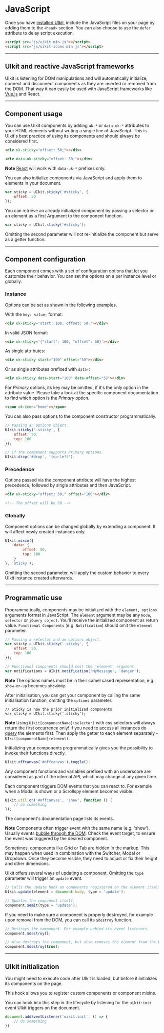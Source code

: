 # JavaScript

Once you have [installed UIkit](installation.md), include the JavaScript files on your page by adding them to the `<head>` section. You can also choose to use the `defer` attribute to delay script execution.

```html
<script src="js/uikit.min.js"></script>
<script src="js/uikit-icons.min.js"></script>
```

***

## UIkit and reactive JavaScript frameworks

UIkit is listening for DOM manipulations and will automatically initialize, connect and disconnect components as they are inserted or removed from the DOM. That way it can easily be used with JavaScript frameworks like [Vue.js](http://vuejs.org/) and React.

***

## Component usage

You can use UIkit components by adding `uk-*` or `data-uk-*` attributes to your HTML elements without writing a single line of JavaScript. This is UIkit's best practice of using its components and should always be considered first.

```html
<div uk-sticky="offset: 50;"></div>

<div data-uk-sticky="offset: 50;"></div>
```

**Note** [React](https://facebook.github.io/react/) will work with `data-uk-*` prefixes only.

You can also initialize components via JavaScript and apply them to elements in your document.

```js
var sticky = UIkit.sticky('#sticky', {
    offset: 50
});
```

You can retrieve an already initialized component by passing a selector or an element as a first Argument to the component function.

 ```js
 var sticky = UIkit.sticky('#sticky');
 ```

Omitting the second parameter will not re-initialize the component but serve as a getter function.

***

## Component configuration

Each component comes with a set of configuration options that let you customize their behavior. You can set the options on a per instance level or globally.

### Instance

Options can be set as shown in the following examples. 

With the `key: value;` format:

```html
<div uk-sticky="start: 100; offset: 50;"></div>
```

In valid JSON format:

```html
<div uk-sticky='{"start": 100, "offset": 50}'></div>
```

As single attributes:

```html
<div uk-sticky start="100" offset="50"></div>
```

Or as single attributes prefixed with `data-`:

```html
<div uk-sticky data-start="100" data-offset="50"></div>
```

For _Primary_ options, its key may be omitted, if it's the only option in the attribute value. Please take a look at the specific component documentation to find which option is the _Primary_ option.

```html
<span uk-icon="home"></span>
```

You can also pass options to the component constructor programmatically.

```js
// Passing an options object.
UIkit.sticky('.sticky', {
    offset: 50,
    top: 100
});

// If the component supports Primary options.
UIkit.drop('#drop', 'top-left');
```

### Precedence

Options passed via the component attribute will have the highest precedence, followed by single attributes and then JavaScript.

```html
<div uk-sticky="offset: 50;" offset="100"></div>

<!-- The offset will be 50 -->
```

### Globally

Component options can be changed globally by extending a component. It will affect newly created instances only.

```js
UIkit.mixin({
    data: {
        offset: 50,
        top: 100
    }
}, 'sticky');
```

Omitting the second parameter, will apply the custom behavior to every UIkit instance created afterwards.

***

## Programmatic use

Programmatically, components may be initialized with the `element, options` arguments format in JavaScript. The `element` argument may be any `Node`, `selector` or `jQuery object`. You'll receive the initialized component as return value. `Functional Components` (e.g. `Notification`) should omit the `element` parameter.

```js
// Passing a selector and an options object.
var sticky = UIkit.sticky('.sticky', {
    offset: 50,
    top: 100
});

// Functional components should omit the 'element' argument.
var notifications = UIkit.notification('MyMessage', 'danger');
```

**Note**
The options names must be in their camel cased representation, e.g. `show-on-up` becomes `showOnUp`.

After initialisation, you can get your component by calling the same initialisation function, omitting the `options` parameter.

```javscript
// Sticky is now the prior initialised components
var sticky = UIkit.sticky('.sticky');
```

**Note**
Using `UIkit[componentName](selector)` with css selectors will always return the first occurrence only!
If you need to access all instances do [query](https://developer.mozilla.org/en-US/docs/Web/API/Document/querySelectorAll) the elements first. Then apply the getter to each element separately - `UIkit[componentName](element)`.


Initializing your components programmatically gives you the possibility to invoke their functions directly.

```js
UIkit.offcanvas('#offcanvas').toggle();
```

Any component functions and variables prefixed with an underscore are considered as part of the internal API, which may change at any given time.

Each component triggers DOM events that you can react to. For example when a Modal is shown or a Scrollspy element becomes visible.

```js
UIkit.util.on('#offcanvas', 'show', function () {
    // do something
});
```

The component's documentation page lists its events.

**Note** Components often trigger event with the same name (e.g. 'show'). Usually events [bubble through the DOM](https://developer.mozilla.org/en-US/docs/Learn/JavaScript/Building_blocks/Events#Event_bubbling_and_capture). Check the event target, to ensure the event was triggered by the desired component.

Sometimes, components like Grid or Tab are hidden in the markup. This may happen when used in combination with the Switcher, Modal or Dropdown. Once they become visible, they need to adjust or fix their height and other dimensions.

UIkit offers several ways of updating a component. Omitting the `type` parameter will trigger an `update` event.

```js
// Calls the update hook on components registered on the element itself, its parents and children.
UIkit.update(element = document.body, type = 'update');

// Updates the component itself.
component.$emit(type = 'update');

```

If you need to make sure a component is properly destroyed, for example upon removal from the DOM, you can call its `$destroy` function.

```js
// Destroys the component. For example unbind its event listeners.
component.$destroy();

// Also destroys the component, but also removes the element from the DOM.
component.$destroy(true);
```

***

## UIkit initialization

You might need to execute code after UIkit is loaded, but before it initializes its components on the page.

This hook allows you to register custom components or component mixins.

You can hook into this step in the lifecycle by listening for the `uikit:init` event UIkit triggers on the document.

```js
document.addEventListener('uikit:init', () => {
    // do something
})
```
